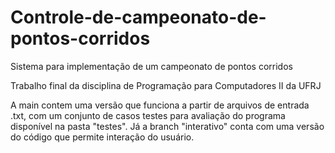 # Controle-de-campeonato-de-pontos-corridos

Sistema para implementação de um campeonato de pontos corridos

Trabalho final da disciplina de Programação para Computadores II da UFRJ

A main contem uma versão que funciona a partir de arquivos de entrada .txt, com um conjunto de casos testes para avaliação do programa disponível na pasta "testes". Já a branch "interativo" conta com uma versão do código que permite interação do usuário.

